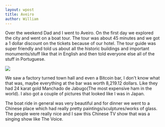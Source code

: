 ```yaml
---
layout: wpost
title: Aveiro
author: William
---
```


Over the weekend Dad and I went to Aveiro.  On the first day we explored the city and went on a boat tour. The tour was about 45 minutes and we got a 1 dollar discount on the tickets because of our hotel.  The tour guide was super friendly and told us about all the historic buildings and important monuments/stuff like that in English and then told everyone else all of the stuff in Portuguese. 

![](https://1.bp.blogspot.com/-wIA6dm66mWw/XazRWLk0OcI/AAAAAAAAFv8/zdad1vAU3qwigsGJ8sUb9gRTOBvFalQMQCKgBGAsYHg/s400/IMG_20191019_171511.jpg)

We saw a factory turned town hall and even a Bitcoin bar, I don't know what that was, maybe everything at the bar was worth 8,219.12 dollars. Like they had 24 karat gold Manchado de Jabugo(The most expensive ham in the world). I also got a couple of pictures that looked like I was in Japan.

The boat ride in general was very beautiful and for dinner we went to a Chinese place which had really pretty paintings/sculptures/works of glass. The people were really nice and I saw this Chinese TV show that was a singing show like The Voice.
